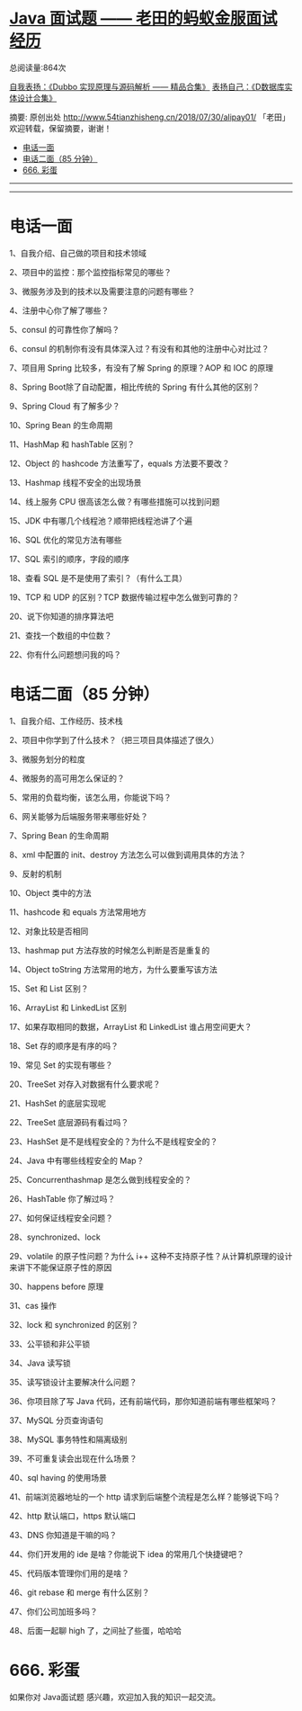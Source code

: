 # [Java 面试题 —— 老田的蚂蚁金服面试经历](http://www.iocoder.cn/Interview/zhisheng/mayijinfu/)



 总阅读量:864次

[自我表扬：《Dubbo 实现原理与源码解析 —— 精品合集》](http://www.iocoder.cn/Dubbo/good-collection/?title) 
[表扬自己：《D数据库实体设计合集》](http://www.iocoder.cn/Entity/good-collection/?title)

摘要: 原创出处 http://www.54tianzhisheng.cn/2018/07/30/alipay01/ 「老田」欢迎转载，保留摘要，谢谢！

- [电话一面](http://www.iocoder.cn/Interview/zhisheng/mayijinfu/)
- [电话二面（85 分钟）](http://www.iocoder.cn/Interview/zhisheng/mayijinfu/)
- [666. 彩蛋](http://www.iocoder.cn/Interview/zhisheng/mayijinfu/)

------

------

# 电话一面

1、自我介绍、自己做的项目和技术领域

2、项目中的监控：那个监控指标常见的哪些？

3、微服务涉及到的技术以及需要注意的问题有哪些？

4、注册中心你了解了哪些？

5、consul 的可靠性你了解吗？

6、consul 的机制你有没有具体深入过？有没有和其他的注册中心对比过？

7、项目用 Spring 比较多，有没有了解 Spring 的原理？AOP 和 IOC 的原理

8、Spring Boot除了自动配置，相比传统的 Spring 有什么其他的区别？

9、Spring Cloud 有了解多少？

10、Spring Bean 的生命周期

11、HashMap 和 hashTable 区别？

12、Object 的 hashcode 方法重写了，equals 方法要不要改？

13、Hashmap 线程不安全的出现场景

14、线上服务 CPU 很高该怎么做？有哪些措施可以找到问题

15、JDK 中有哪几个线程池？顺带把线程池讲了个遍

16、SQL 优化的常见方法有哪些

17、SQL 索引的顺序，字段的顺序

18、查看 SQL 是不是使用了索引？（有什么工具）

19、TCP 和 UDP 的区别？TCP 数据传输过程中怎么做到可靠的？

20、说下你知道的排序算法吧

21、查找一个数组的中位数？

22、你有什么问题想问我的吗？

# 电话二面（85 分钟）

1、自我介绍、工作经历、技术栈

2、项目中你学到了什么技术？（把三项目具体描述了很久）

3、微服务划分的粒度

4、微服务的高可用怎么保证的？

5、常用的负载均衡，该怎么用，你能说下吗？

6、网关能够为后端服务带来哪些好处？

7、Spring Bean 的生命周期

8、xml 中配置的 init、destroy 方法怎么可以做到调用具体的方法？

9、反射的机制

10、Object 类中的方法

11、hashcode 和 equals 方法常用地方

12、对象比较是否相同

13、hashmap put 方法存放的时候怎么判断是否是重复的

14、Object toString 方法常用的地方，为什么要重写该方法

15、Set 和 List 区别？

16、ArrayList 和 LinkedList 区别

17、如果存取相同的数据，ArrayList 和 LinkedList 谁占用空间更大？

18、Set 存的顺序是有序的吗？

19、常见 Set 的实现有哪些？

20、TreeSet 对存入对数据有什么要求呢？

21、HashSet 的底层实现呢

22、TreeSet 底层源码有看过吗？

23、HashSet 是不是线程安全的？为什么不是线程安全的？

24、Java 中有哪些线程安全的 Map？

25、Concurrenthashmap 是怎么做到线程安全的？

26、HashTable 你了解过吗？

27、如何保证线程安全问题？

28、synchronized、lock

29、volatile 的原子性问题？为什么 i++ 这种不支持原子性？从计算机原理的设计来讲下不能保证原子性的原因

30、happens before 原理

31、cas 操作

32、lock 和 synchronized 的区别？

33、公平锁和非公平锁

34、Java 读写锁

35、读写锁设计主要解决什么问题？

36、你项目除了写 Java 代码，还有前端代码，那你知道前端有哪些框架吗？

37、MySQL 分页查询语句

38、MySQL 事务特性和隔离级别

39、不可重复读会出现在什么场景？

40、sql having 的使用场景

41、前端浏览器地址的一个 http 请求到后端整个流程是怎么样？能够说下吗？

42、http 默认端口，https 默认端口

43、DNS 你知道是干嘛的吗？

44、你们开发用的 ide 是啥？你能说下 idea 的常用几个快捷键吧？

45、代码版本管理你们用的是啥？

46、git rebase 和 merge 有什么区别？

47、你们公司加班多吗？

48、后面一起聊 high 了，之间扯了些蛋，哈哈哈

# 666. 彩蛋

如果你对 Java面试题 感兴趣，欢迎加入我的知识一起交流。